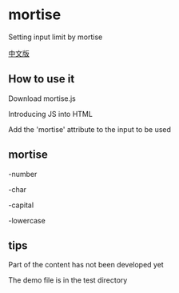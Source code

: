 # mortise

Setting input limit by mortise

[中文版](https://github.com/onemue/mortise/blob/master/README_zh.md)

## How to use it

Download mortise.js

Introducing JS into HTML

Add the 'mortise' attribute to the input to be used

## mortise

-number

-char

-capital

-lowercase

## tips

Part of the content has not been developed yet

The demo file is in the test directory
